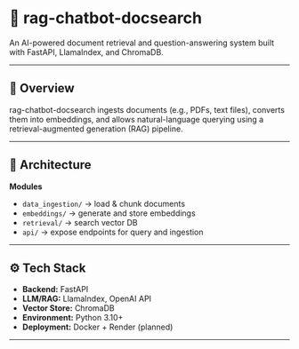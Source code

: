# 🧠 rag-chatbot-docsearch

An AI-powered document retrieval and question-answering system built with FastAPI, LlamaIndex, and ChromaDB.

---

## 🚀 Overview
rag-chatbot-docsearch ingests documents (e.g., PDFs, text files), converts them into embeddings, and allows natural-language querying using a retrieval-augmented generation (RAG) pipeline.

---

## 🧩 Architecture

**Modules**
- `data_ingestion/` → load & chunk documents  
- `embeddings/` → generate and store embeddings  
- `retrieval/` → search vector DB  
- `api/` → expose endpoints for query and ingestion  

---

## ⚙️ Tech Stack
- **Backend:** FastAPI  
- **LLM/RAG:** LlamaIndex, OpenAI API  
- **Vector Store:** ChromaDB  
- **Environment:** Python 3.10+  
- **Deployment:** Docker + Render (planned)

---
